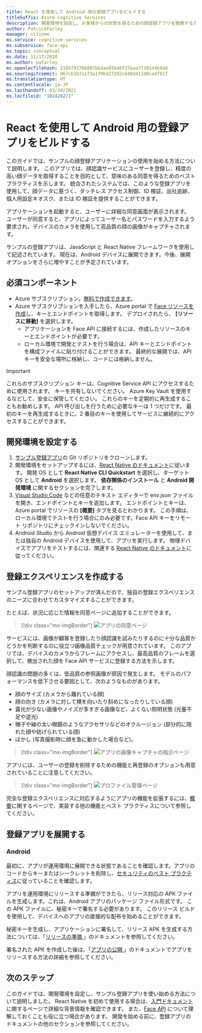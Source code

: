 ```yaml
---
title: React を使用して Android 用の登録アプリをビルドする
titleSuffix: Azure Cognitive Services
description: 開発環境を設定し、お客様からの同意を得るための顔登録アプリを展開する方法について説明します。
author: PatrickFarley
manager: nitinme
ms.service: cognitive-services
ms.subservice: face-api
ms.topic: conceptual
ms.date: 11/17/2020
ms.author: pafarley
ms.openlocfilehash: 218579176b807bbdae85646f27eaa7f301d4b9a6
ms.sourcegitcommit: 867cb1b7a1f3a1f0b427282c648d411d0ca4f81f
ms.translationtype: HT
ms.contentlocale: ja-JP
ms.lasthandoff: 03/20/2021
ms.locfileid: "102428271"
---
```

# <a name="build-an-enrollment-app-for-android-with-react"></a>React を使用して Android 用の登録アプリをビルドする

このガイドでは、サンプルの顔登録アプリケーションの使用を始める方法について説明します。 このアプリでは、顔認識サービスにユーザーを登録し、精度の高い顔データを取得することを目的として、意味のある同意を得るためのベスト プラクティスを示します。 統合されたシステムでは、このような登録アプリを使用して、顔データに基づく、タッチレス アクセス制御、ID 検証、出社追跡、個人用設定キオスク、または ID 検証を提供することができます。

アプリケーションを起動すると、ユーザーに詳細な同意画面が表示されます。 ユーザーが同意すると、アプリによってユーザー名とパスワードを入力するよう要求され、デバイスのカメラを使用して高品質の顔の画像がキャプチャされます。

サンプルの登録アプリは、JavaScript と React Native フレームワークを使用して記述されています。 現在は、Android デバイスに展開できます。今後、展開オプションをさらに増やすことが予定されています。

## <a name="prerequisites"></a>必須コンポーネント 

* Azure サブスクリプション。[無料で作成できます](https://azure.microsoft.com/free/cognitive-services/)。  
* Azure サブスクリプションを入手したら、Azure portal で [Face リソースを作成](https://portal.azure.com/#create/Microsoft.CognitiveServicesFace)し、キーとエンドポイントを取得します。 デプロイされたら、 **[リソースに移動]** を選択します。  
  * アプリケーションを Face API に接続するには、作成したリソースのキーとエンドポイントが必要です。  
  * ローカル環境で開発とテストを行う場合は、API キーとエンドポイントを構成ファイルに貼り付けることができます。 最終的な展開では、API キーを安全な場所に格納し、コードには格納しません。  

> [!IMPORTANT]
> これらのサブスクリプション キーは、Cognitive Service API にアクセスするために使用されます。 キーを共有しないでください。 Azure Key Vault を使用するなどして、安全に保管してください。 これらのキーを定期的に再生成することもお勧めします。 API 呼び出しを行うために必要なキーは 1 つだけです。 最初のキーを再生成するときに、2 番目のキーを使用してサービスに継続的にアクセスすることができます。

## <a name="set-up-the-development-environment"></a>開発環境を設定する

1. [サンプル登録アプリ](https://github.com/azure-samples/cognitive-services-FaceAPIEnrollmentSample)の Git リポジトリをクローンします。
1. 開発環境をセットアップするには、<a href="https://reactnative.dev/docs/environment-setup"  title="React Native のドキュメント"  target="_blank">React Native のドキュメント</a>に従います。 開発 OS として **React Native CLI Quickstart** を選択し、ターゲット OS として **Android** を選択します。 **依存関係のインストール** と **Android 開発環境** に関するセクションを完了します。
1. [Visual Studio Code](https://code.visualstudio.com/) などの任意のテキスト エディターで env.json ファイルを開き、エンドポイントとキーを追加します。 エンドポイントとキーは、Azure portal でリソースの **[概要]** タブを見るとわかります。 この手順は、ローカル環境でテストを行う場合にのみ必要です。Face API キーをリモート リポジトリにチェックインしないでください。
1. Android Studio から Android 仮想デバイス エミュレーターを使用して、または独自の Android デバイスを使用して、アプリを実行します。 物理デバイスでアプリをテストするには、関連する <a href="https://reactnative.dev/docs/running-on-device"  title="React Native のドキュメント"  target="_blank">React Native のドキュメント</a>に従ってください。  


## <a name="create-an-enrollment-experience"></a>登録エクスペリエンスを作成する  

サンプル登録アプリのセットアップが済んだので、独自の登録エクスペリエンスのニーズに合わせてカスタマイズすることができます。

たとえば、状況に応じた情報を同意ページに追加することができます。

> [!div class="mx-imgBorder"]
> ![アプリの同意ページ](./media/enrollment-app/1-consent-1.jpg)

サービスには、画像が顧客を登録したり顔認識を試みたりするのに十分な品質かどうかを判断するのに役立つ画像品質チェックが用意されています。 このアプリでは、デバイスのカメラからフレームにアクセスし、最高品質のフレームを選択して、検出された顔を Face API サービスに登録する方法を示します。 

顔認識の問題の多くは、低品質の参照画像が原因で発生します。 モデルのパフォーマンスを低下させる要因として、次のようなものがあります。
* 顔のサイズ (カメラから離れている顔)
* 顔の向き (カメラに対して横を向いたり斜めになったりしている顔)
* 露光が少ない画像やノイズが多すぎる画像など、よくない照明状態 (光量不足や逆光)
* 帽子や縁の太い眼鏡のようなアクセサリなどのオクルージョン (部分的に隠れた顔や妨げられている顔)
* ぼかし (写真撮影時に顔を急に動かした場合など)。 

> [!div class="mx-imgBorder"]
> ![アプリの画像キャプチャの指示ページ](./media/enrollment-app/4-instruction.jpg)

アプリには、ユーザーの登録を削除するための機能と再登録のオプションも用意されていることに注意してください。

> [!div class="mx-imgBorder"]
> ![プロファイル管理ページ](./media/enrollment-app/10-manage-2.jpg)

完全な登録エクスペリエンスに対応するようにアプリの機能を拡張するには、[概要](enrollment-overview.md)に関するページで、実装する他の機能とベスト プラクティスについて参照してください。

## <a name="deploy-the-enrollment-app"></a>登録アプリを展開する

### <a name="android"></a>Android

最初に、アプリが運用環境に展開できる状態であることを確認します。アプリのコードからキーまたはシークレットを削除し、[セキュリティのベスト プラクティス](../cognitive-services-security.md?tabs=command-line%2ccsharp)に従っていることを確認します。

アプリを運用環境にリリースする準備ができたら、リリース対応の APK ファイルを生成します。これは、Android アプリのパッケージ ファイル形式です。 この APK ファイルに、秘密キーで署名する必要があります。 このリリース ビルドを使用して、デバイスへのアプリの直接的な配布を始めることができます。 

秘密キーを生成し、アプリケーションに署名して、リリース APK を生成する方法については、「<a href="https://developer.android.com/studio/publish/preparing#publishing-build"  title="リリースの準備"  target="_blank">リリースの準備 </a>」のドキュメントを参照してください。  

署名された APK を作成した後は、「<a href="https://developer.android.com/studio/publish"  title="アプリの公開"  target="_blank">アプリの公開 </a>」のドキュメントでアプリをリリースする方法の詳細を参照してください。

## <a name="next-steps"></a>次のステップ  

このガイドでは、開発環境を設定し、サンプル登録アプリを使い始める方法について説明しました。 React Native を初めて使用する場合は、[入門ドキュメント](https://reactnative.dev/docs/getting-started)に関するページで詳細な背景情報を確認できます。 また、[Face API](Overview.md) について理解しておくことも役に立つ場合があります。 開発を始める前に、登録アプリのドキュメントの他のセクションを参照してください。